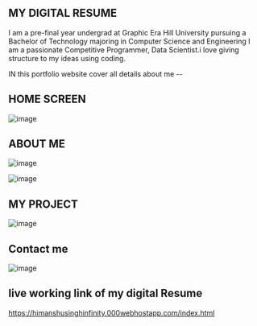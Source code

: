 ## MY DIGITAL RESUME 

I am a pre-final year undergrad at Graphic Era Hill University pursuing a Bachelor of Technology majoring in Computer Science and Engineering I am a passionate Competitive Programmer, Data Scientist.i love giving structure to my ideas using coding.

IN this portfolio website cover all details about me --


## HOME SCREEN
![image](https://user-images.githubusercontent.com/89336758/216779806-d9d759c5-1ece-4cf0-a9ef-4b7b3a057e95.png)

## ABOUT ME
![image](https://user-images.githubusercontent.com/89336758/216780016-08aae02e-7c52-4c20-b45f-a6cf9e085f60.png)

![image](https://user-images.githubusercontent.com/89336758/216780040-8c3565bb-2ee5-4299-b244-0442bad5e865.png)

## MY PROJECT
![image](https://user-images.githubusercontent.com/89336758/216780048-fa9722c2-c259-49a8-950a-5a505952ab3c.png)

## Contact me
![image](https://user-images.githubusercontent.com/89336758/216780059-bbb17918-aa6b-42fb-8ff1-299311974b12.png)

## live working link of my digital Resume

https://himanshusinghinfinity.000webhostapp.com/index.html
